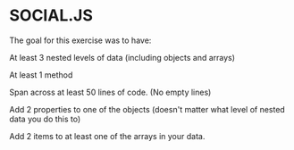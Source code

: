 SOCIAL.JS
====================

The goal for this exercise was to have:


At least 3 nested levels of data (including objects and arrays)

At least 1 method

Span across at least 50 lines of code. (No empty lines)

Add 2 properties to one of the objects (doesn't matter what level of nested data you do this to)

Add 2 items to at least one of the arrays in your data.
